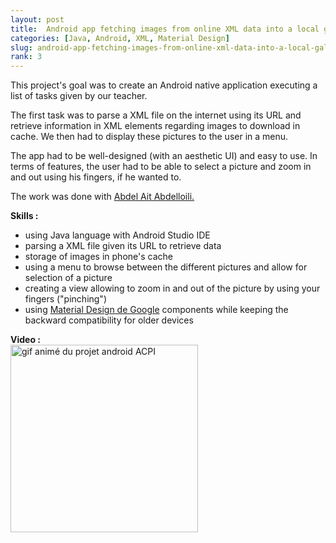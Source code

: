 ```yaml
---
layout: post
title:  Android app fetching images from online XML data into a local gallery
categories: [Java, Android, XML, Material Design]
slug: android-app-fetching-images-from-online-xml-data-into-a-local-gallery
rank: 3
---
```


This project's goal was to create an Android native application executing a list of tasks given by our teacher.

The first task was to parse a XML file on the internet using its URL and retrieve information in XML elements regarding images to download in cache. We then had to display these pictures to the user in a menu.

The app had to be well-designed (with an aesthetic UI) and easy to use. In terms of features, the user had to be able to select a picture and zoom in and out using his fingers, if he wanted to.


The work was done with [Abdel Ait Abdelloili.](https://fr.linkedin.com/in/ait-abdelloili)

**Skills :**
- using Java language with Android Studio IDE
- parsing a XML file given its URL to retrieve data
- storage of images in phone's cache
- using a menu to browse between the different pictures and allow for selection of a picture
- creating a view allowing to zoom in and out of the picture by using your fingers ("pinching")
- using [Material Design de Google](https://fr.wikipedia.org/wiki/Material_design) components while keeping the backward compatibility for older devices

**Video :**  
<a href="https://alexandrebulatovic.github.io/images/projet-android-acpi.gif">
	<img src="https://alexandrebulatovic.github.io/images/projet-android-acpi.gif" width="300" alt="gif animé du projet android ACPI">
</a>
